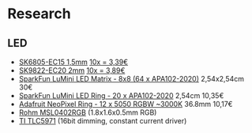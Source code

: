 <!--lint disable list-item-indent-->
<!--lint disable list-item-bullet-indent-->
# Research


## LED
- [SK6805-EC15 1,5mm]() [10x = 3,39€](https://www.exp-tech.de/zubehoer/led-leuchtmittel/9951/ec15-05-10-pack)
- [SK9822-EC20 2mm]() [10x = 3,89€](https://www.exp-tech.de/zubehoer/led-leuchtmittel/9952/ec20-9822-10-pack)
- [SparkFun LuMini LED Matrix - 8x8 (64 x APA102-2020)](https://www.exp-tech.de/zubehoer/led-leuchtmittel/9337/sparkfun-lumini-led-matrix-8x8-64-x-apa102-2020?c=1100) 2,54x2,54cm 30€
- [SparkFun LuMini LED Ring - 20 x APA102-2020](https://www.exp-tech.de/zubehoer/led-leuchtmittel/9274/sparkfun-lumini-led-ring-20-x-apa102-2020?c=1100) 2,54cm 10,35€
- [Adafruit NeoPixel Ring - 12 x 5050 RGBW ~3000K](https://www.exp-tech.de/module/led-controller/7066/adafruit-neopixel-ring-12-x-5050-rgbw-leds-w/mit-integrierten-treibern-warmweiss-3000k?c=1100) 36.8mm   10,17€
- [Rohm MSL0402RGB](https://www.rohm.com/datasheet/MSL0402RGBU) (1.8x1.6x0.5mm RGB)
- [TI TLC5971](http://www.ti.com/product/TLC5971) (16bit dimming, constant current driver)
